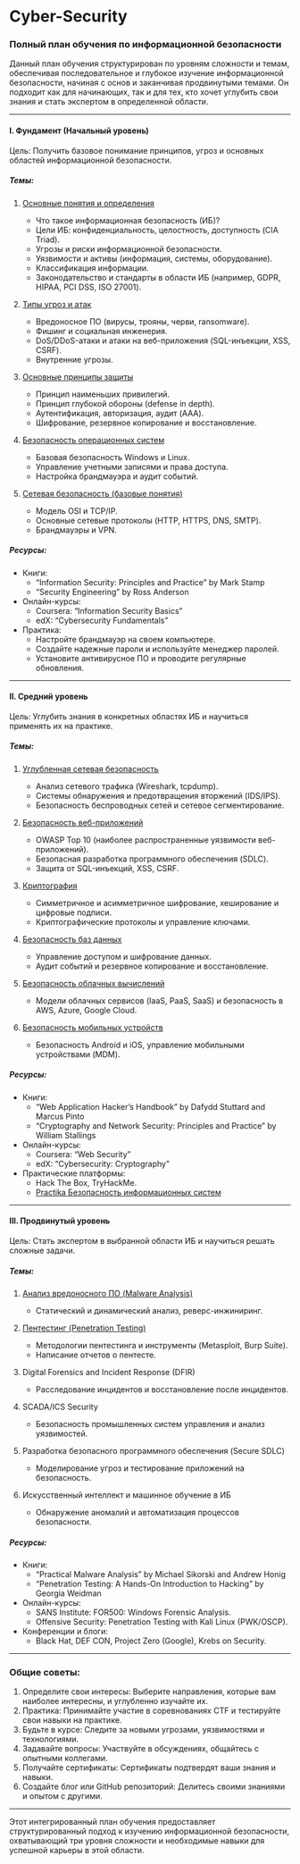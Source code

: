 # Cyber-Security

### Полный план обучения по информационной безопасности

Данный план обучения структурирован по уровням сложности и темам, обеспечивая последовательное и глубокое изучение информационной безопасности, начиная с основ и заканчивая продвинутыми темами. Он подходит как для начинающих, так и для тех, кто хочет углубить свои знания и стать экспертом в определенной области.

---

#### I. Фундамент (Начальный уровень)

Цель: Получить базовое понимание принципов, угроз и основных областей информационной безопасности.

##### Темы:
1. [Основные понятия и определения](I._Основные_понятия_и_определения_1.md)
   - Что такое информационная безопасность (ИБ)?
   - Цели ИБ: конфиденциальность, целостность, доступность (CIA Triad).
   - Угрозы и риски информационной безопасности.
   - Уязвимости и активы (информация, системы, оборудование).
   - Классификация информации.
   - Законодательство и стандарты в области ИБ (например, GDPR, HIPAA, PCI DSS, ISO 27001).

2. [Типы угроз и атак](II._Типы_угроз_и_атак_2.md)
   - Вредоносное ПО (вирусы, трояны, черви, ransomware).
   - Фишинг и социальная инженерия.
   - DoS/DDoS-атаки и атаки на веб-приложения (SQL-инъекции, XSS, CSRF).
   - Внутренние угрозы.

3. [Основные принципы защиты](III._Основные_принципы_защиты_3.md)
   - Принцип наименьших привилегий.
   - Принцип глубокой обороны (defense in depth).
   - Аутентификация, авторизация, аудит (AAA).
   - Шифрование, резервное копирование и восстановление.

4. [Безопасность операционных систем](IV._Безопасность_операционных_систем_4.md)
   - Базовая безопасность Windows и Linux.
   - Управление учетными записями и права доступа.
   - Настройка брандмауэра и аудит событий.

5. [Сетевая безопасность (базовые понятия)](V._Сетевая_безопасность_5.md)
   - Модель OSI и TCP/IP.
   - Основные сетевые протоколы (HTTP, HTTPS, DNS, SMTP).
   - Брандмауэры и VPN.

##### Ресурсы:
- Книги:
  - “Information Security: Principles and Practice” by Mark Stamp
  - “Security Engineering” by Ross Anderson
- Онлайн-курсы:
  - Coursera: “Information Security Basics”
  - edX: “Cybersecurity Fundamentals”
- Практика:
  - Настройте брандмауэр на своем компьютере.
  - Создайте надежные пароли и используйте менеджер паролей.
  - Установите антивирусное ПО и проводите регулярные обновления.

---

#### II. Средний уровень

Цель: Углубить знания в конкретных областях ИБ и научиться применять их на практике.

##### Темы:
1. [Углубленная сетевая безопасность](VI._Углубленная_сетевая_безопасность_1.md)
   - Анализ сетевого трафика (Wireshark, tcpdump).
   - Системы обнаружения и предотвращения вторжений (IDS/IPS).
   - Безопасность беспроводных сетей и сетевое сегментирование.

2. [Безопасность веб-приложений](VII._Безопасность_веб-приложений_2.md)
   - OWASP Top 10 (наиболее распространенные уязвимости веб-приложений).
   - Безопасная разработка программного обеспечения (SDLC).
   - Защита от SQL-инъекций, XSS, CSRF.

3. [Криптография](VIII._Криптография_3.md)
   - Симметричное и асимметричное шифрование, хеширование и цифровые подписи.
   - Криптографические протоколы и управление ключами.

4. [Безопасность баз данных](IX._Безопасность_баз_данных_4.md)
   - Управление доступом и шифрование данных.
   - Аудит событий и резервное копирование и восстановление.

5. [Безопасность облачных вычислений](X._Безопасность_облачных_вычислений_5.md)
   - Модели облачных сервисов (IaaS, PaaS, SaaS) и безопасность в AWS, Azure, Google Cloud.

6. [Безопасность мобильных устройств](XI._Безопасность_мобильных_устройств_6.md)
   - Безопасность Android и iOS, управление мобильными устройствами (MDM).

##### Ресурсы:
- Книги:
  - “Web Application Hacker’s Handbook” by Dafydd Stuttard and Marcus Pinto
  - “Cryptography and Network Security: Principles and Practice” by William Stallings
- Онлайн-курсы:
  - Coursera: “Web Security”
  - edX: “Cybersecurity: Cryptography”
- Практические платформы:
  - Hack The Box, TryHackMe.
  - [Practika Безопасность информационных систем](2._Practika_Безопасность_информационных_систем_2.md)

---

#### III. Продвинутый уровень

Цель: Стать экспертом в выбранной области ИБ и научиться решать сложные задачи.

##### Темы:
1. [Анализ вредоносного ПО (Malware Analysis)](XII._Анализ_вредоностного_ПО_1.md)
   - Статический и динамический анализ, реверс-инжиниринг.

2. [Пентестинг (Penetration Testing)](XIII._Пентестинг_2.md)
   - Методологии пентестинга и инструменты (Metasploit, Burp Suite).
   - Написание отчетов о пентесте.

3. Digital Forensics and Incident Response (DFIR)
   - Расследование инцидентов и восстановление после инцидентов.

4. SCADA/ICS Security
   - Безопасность промышленных систем управления и анализ уязвимостей.

5. Разработка безопасного программного обеспечения (Secure SDLC)
   - Моделирование угроз и тестирование приложений на безопасность.

6. Искусственный интеллект и машинное обучение в ИБ
   - Обнаружение аномалий и автоматизация процессов безопасности.

##### Ресурсы:
- Книги:
  - “Practical Malware Analysis” by Michael Sikorski and Andrew Honig
  - “Penetration Testing: A Hands-On Introduction to Hacking” by Georgia Weidman
- Онлайн-курсы:
  - SANS Institute: FOR500: Windows Forensic Analysis.
  - Offensive Security: Penetration Testing with Kali Linux (PWK/OSCP).
- Конференции и блоги:
  - Black Hat, DEF CON, Project Zero (Google), Krebs on Security.

---

### Общие советы:
1. Определите свои интересы: Выберите направления, которые вам наиболее интересны, и углубленно изучайте их.
2. Практика: Принимайте участие в соревнованиях CTF и тестируйте свои навыки на практике.
3. Будьте в курсе: Следите за новыми угрозами, уязвимостями и технологиями.
4. Задавайте вопросы: Участвуйте в обсуждениях, общайтесь с опытными коллегами.
5. Получайте сертификаты: Сертификаты подтвердят ваши знания и навыки.
6. Создайте блог или GitHub репозиторий: Делитесь своими знаниями и опытом с другими.

---

Этот интегрированный план обучения предоставляет структурированный подход к изучению информационной безопасности, охватывающий три уровня сложности и необходимые навыки для успешной карьеры в этой области.
